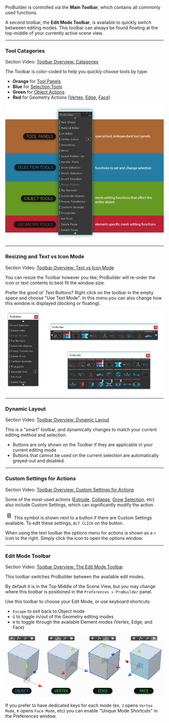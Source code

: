 <!-- # Video: Toolbar Overview -->
<!-- [![ProBuilder Toolbar Video](../images/VideoLink_YouTube_768.png)](@todo) -->

ProBuilder is controlled via the **Main Toolbar**, which contains all commonly used functions.

A second toolbar, the **Edit Mode Toolbar**, is available to quickly switch betweeen editing modes. This toolbar can always be found floating at the top-middle of your currently active scene view.

---

### Tool Catagories

<div class="video-link">
Section Video: <a href="@todo">Toolbar Overview: Catagories</a>
</div>

The Toolbar is color-coded to help you quickly choose tools by type:

* **Orange** for [Tool Panels](tool-panels)
* **Blue** for [Selection Tools](selection-tools)
* **Green** for [Object Actions](object-actions)
* **Red** for Geometry Actions ([Vertex](vertex), [Edge](edge), [Face](face))

![Toolbar Categories Example](../images/ExampleImage_Toolbar_ColorCategories.png "Toolbar Categories Example")

---

### Resizing and Text vs Icon Mode

<div class="video-link">
Section Video: <a href="@todo">Toolbar Overview: Text vs Icon Mode</a>
</div>

You can resize the Toolbar however you like; ProBuilder will re-order the icon or text contents to best fit the window size.

Prefer the good ol' Text Buttons? Right click on the toolbar in the empty space and choose "Use Text Mode".  In this menu you can also change how this window is displayed (docking or floating).

![Toolbar Resizing Example](../images/Toolbar_ResizingExample.png "Toolbar Resizing Example")

---

### Dynamic Layout

<div class="video-link">
Section Video: <a href="@todo">Toolbar Overview: Dynamic Layout</a>
</div>

This is a "smart" toolbar, and dynamically changes to match your current editing method and selection.

* Buttons are only shown on the Toolbar if they are applicable in your current editing mode
* Buttons that cannot be used on the current selection are automatically greyed-out and disabled.

---

### Custom Settings for Actions

<div class="video-link">
Section Video: <a href="@todo">Toolbar Overview: Custom Settings for Actions</a>
</div>

Some of the most-used actions ([Extrude](face/#extrude), [Collapse](vertex/#collapse), [Grow Selection](selection-tools/#grow), etc) also include Custom Settings, which can significantly modify the action.

![Options Icon](../images/icons/options.png) This symbol is shown next to a button if there are Custom Settings available. To edit these settings, `ALT CLICK` on the button.

When using the text toolbar the options menu for actions is shown as a `+` icon to the right.  Simply click the icon to open the options window.

---

<a id="edit-mode-toolbar"></a>
### Edit Mode Toolbar

<div class="video-link">
Section Video: <a href="@todo">Toolbar Overview: The Edit Mode Toolbar</a>
</div>

This toolbar switches ProBuilder between the available edit modes.

By default it is in the Top Middle of the Scene View, but you may change where this toolbar is positioned in the `Preferences > ProBuilder` panel.

Use this toolbar to choose your Edit Mode, or use keyboard shortcuts:

* `Escape` to exit back to Object mode
* `G` to toggle in/out of the Geometry editing modes
* `H` to toggle through the available Element modes (Vertex, Edge, and Face)

![Editing Modes Example](../images/ExampleImage_ObjectAndElementEditingModes.png "Editing Modes Example")

If you prefer to have dedicated keys for each mode (ex, `J` opens `Vertex Mode`, `K` opens `Face Mode`, etc) you can enable "Unique Mode Shortcuts" in the Preferences window.
